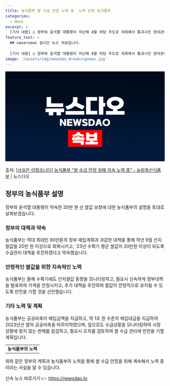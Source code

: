 ```yaml
---
title: 농식품부 쌀 수급 안정 노력 중  노력 안정 농식품부
categories:
  - News
excerpt: >
  [기사 내용] ○ 정부와 윤석열 대통령이 지난해 4월 야당 주도로 국회에서 통과시킨 양곡관리법 개정안에 대해…
feature_text: >
  ## navernews 실시간 뉴스 속보입니다.

  [기사 내용] ○ 정부와 윤석열 대통령이 지난해 4월 야당 주도로 국회에서 통과시킨 양곡관리법 개정안에 대해…
image: '/assets/img/newsdao_breakingnews.jpg'
---
```


![뉴스다오 속보](/assets/img/newsdao_breakingnews.jpg)

<p>출처: <a href="https://newsdao.kr/2995" rel="dofollow">[사실은 이렇습니다] 농식품부 “쌀 수급 안정 위해 지속 노력 중” - 농림축산식품부</a> | 뉴스다오</p>

<h2 data-ke-size="size26">정부의 농식품부 설명</h2>
<p data-ke-size="size16">정부와 윤석열 대통령이 약속한 20만 원 선 쌀값 보장에 대한 농식품부의 설명을 토대로 살펴보겠습니다.</p>

<h3>정부의 대책과 약속</h3>
<p data-ke-size="size16">농식품부는 역대 최대인 90만톤의 정부 매입계획과 과감한 대책을 통해 작년 9월 산지쌀값을 20만 원 이상으로 회복시키고, '23년 수확기 평균 쌀값이 20만원 이상이 되도록 수급관리 대책을 추진하겠다고 약속했습니다.</p>

<h3>안정적인 쌀값을 위한 지속적인 노력</h3>
<p data-ke-size="size16">농식품부는 올해 수확기에도 산지쌀값 동향을 모니터링하고, 필요시 신속하게 정부대책을 발표하여 가격을 안정시키고, 추가 대책을 추진하여 쌀값이 안정적으로 유지될 수 있도록 만전을 기할 것을 선언했습니다.</p>

<h3>기타 노력 및 계획</h3>
<p data-ke-size="size16">농식품부는 공공비축미 매입금액을 지급하고, 약 1조 원 수준의 매입대금을 지급하여 2023년산 쌀의 공공비축을 마무리하였으며, 앞으로도 수급상황을 모니터링하여 시장 상황에 맞지 않는 판매를 점검하고, 필요시 조치를 검토하여 쌀 수급 관리에 만전을 기할 계획입니다.</p>
<table>
  <tr>
    <td style="text-align: center; height: 17px;"><b>농식품부의 노력</b></td>
  </tr>
</table>
<p data-ke-size="size16">위와 같은 정부의 계획과 농식품부의 노력을 통해 쌀 수급 안정을 위해 계속해서 노력 중이라는 사실을 알 수 있습니다.</p> 

신속 뉴스 바로가기 👉 <a href="https://newsdao.kr" rel="dofollow">https://newsdao.kr</a>



